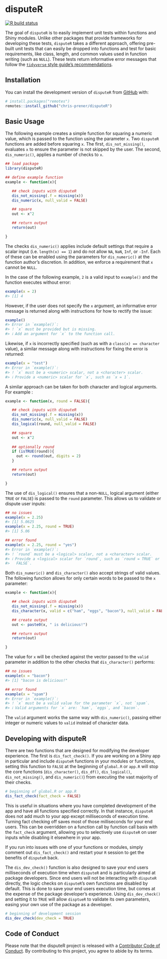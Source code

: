 
<!-- README.md is generated from README.Rmd. Please edit that file -->

# disputeR

[![R build
status](https://github.com/chris-prener/disputeR/workflows/R-CMD-check/badge.svg)](https://github.com/chris-prener/disputeR/actions)

The goal of `disputeR` is to easily implement unit tests within
functions and Shiny modules. Unlike other packages that provide
frameworks for developing these tests, `disputeR` takes a different
approach, offering pre-built unit tests that can easily be dropped into
functions and test for basic requirements, like class, length, and
common values used in function writing (such as `NULL`). These tests
return informative error messages that follow the [`tidyverse` style
guide’s recommendations](https://style.tidyverse.org/errors.html).

## Installation

You can install the development version of `disputeR` from
[GitHub](https://github.com/) with:

``` r
# install.packages("remotes")
remotes::install_github("chris-prener/disputeR")
```

## Basic Usage

The following example creates a simple function for squaring a numeric
value, which is passed to the function using the parameter `x`. Two
`disputeR` functions are added before squaring `x`. The first,
`dis_not_missing()`, evaluates `x` to ensure the parameter is not
skipped by the user. The second, `dis_numeric()`, applies a number of
checks to `x`.

``` r
## load package
library(disputeR)

## define example function
example <- function(x){

   ## check inputs with disputeR
   dis_not_missing(.f = missing(x))
   dis_numeric(x, null_valid = FALSE)

   ## square
   out <- x^2

   ## return output
   return(out)

}
```

The checks `dis_numeric()` applies include default settings that require
a scalar input (i.e. `length(x) == 1`) and do not allow `NA`, `NaN`,
`Inf`, or `-Inf`. Each of these can be enabled using the parameters for
`dis_numeric()` at the function author’s discretion. In addition, we
enforce a requirement that `x` cannot be `NULL`.

In the case of the following example, `2` is a valid input to
`example()` and the function executes without error:

``` r
example(x = 2)
#> [1] 4
```

However, if the user does not specify the `x` argument, an informative
error message is returned along with instructions for how to rectify the
issue:

``` r
example()
#> Error in `example()`:
#> ! `x` must be provided but is missing.
#> ℹ Add an argument for `x` to the function call.
```

Likewise, if `x` is incorrectly specified (such as with a
`class(x) == character` value), a similar message along with
instructions for fixing the error is returned:

``` r
example(x = "test")
#> Error in `example()`:
#> ! `x` must be a <numeric> scalar, not a <character> scalar.
#> ℹ Provide a <numeric> scalar for `x`, such as `x = 1`.
```

A similar approach can be taken for both character and logical
arguments. For example :

``` r
example <- function(x, round = FALSE){

   ## check inputs with disputeR
   dis_not_missing(.f = missing(x))
   dis_numeric(x, null_valid = FALSE)
   dis_logical(round, null_valid = FALSE)

   ## square
   out <- x^2
   
   ## optionally round
   if (isTRUE(round)){
     out <- round(out, digits = 2)
   }

   ## return output
   return(out)

}
```

The use of `dis_logical()` ensures that a non-`NULL`, logical argument
(either `TRUE` or `FALSE`) is passed to the `round` parameter. This
allows us to validate or dispute user inputs:

``` r
## no issues
example(x = 2.25)
#> [1] 5.0625
example(x = 2.25, round = TRUE)
#> [1] 5.06

## error found
example(x = 2.25, round = "yes")
#> Error in `example()`:
#> ! `round` must be a <logical> scalar, not a <character> scalar.
#> ℹ Provide a <logical> scalar for `round`, such as `round = TRUE` or `round =
#>   FALSE`.
```

Both `dis_numeric()` and `dis_character()` also accept strings of valid
values. The following function allows for only certain words to be
passed to the `x` parameter:

``` r
example <- function(x){

   ## check inputs with disputeR
   dis_not_missing(.f = missing(x))
   dis_character(x, valid = c("ham", "eggs", "bacon"), null_valid = FALSE,)

   ## create output
   out <- paste0(x, " is delicious!")

   ## return output
   return(out)

}
```

The value for `x` will be checked against the vector passed to the
`valid` parameter in addition to the other checks that `dis_character()`
performs:

``` r
## no issues
example(x = "bacon")
#> [1] "bacon is delicious!"

## error found
example(x = "spam")
#> Error in `example()`:
#> ! `x` must be a valid value for the parameter `x`, not `spam`.
#> ℹ Valid arguments for `x` are: `ham`, `eggs`, and `bacon`.
```

The `valid` argument works the same way with `dis_numeric()`, passing
either integer or numeric values to `valid` instead of character data.

## Developing with disputeR

There are two functions that are designed for modifying the developer
experience. The first is `dis_fact_check()`. If you are working on a
Shiny app in particular and include `disputeR` functions in your modules
or functions, setting this function to `FALSE` at the beginning of
`global.R` or `app.R` will stop the core functions (`dis_character()`,
`dis_df()`, `dis_logical()`, `dis_not_missing()`, and `dis_numeric()`)
from executing the vast majority of their checks.

``` r
# beginning of global.R or app.R
dis_fact_check(fact_check = FALSE)
```

This is useful in situations where you have completed development of the
app and have all functions specified correctly. In that instance,
`disputeR` does not add much to your app except milliseconds of
execution time. Turning fact checking off saves most of those
milliseconds for your end users. This can be overridden on a function
call by function call basis with the `fact_check` argument, allowing you
to selectively use `disputeR` on user inputs while disabling it
elsewhere in your app.

If you run into issues with one of your functions or modules, simply
comment out `dis_fact_check()` and restart your `R` session to get the
benefits of `disputeR` back.

The `dis_dev_check()` function is also designed to save your end users
milliseconds of execution time when `disputeR` and is particularly aimed
at package developers. Since end users will not be interacting with
`disputeR` directly, the logic checks on `disputeR`’s own functions are
disabled by default. This is done to save your end users execution time,
but comes at the expense of the package developer’s experience. Using
`dis_dev_check()` and setting it to `TRUE` will allow `disptueR` to
validate its own parameters, easing your own use of the package as a
developer.

``` r
# beginning of development session
dis_dev_check(dev_check = TRUE)
```

## Code of Conduct

Please note that the disputeR project is released with a [Contributor
Code of
Conduct](https://contributor-covenant.org/version/2/1/CODE_OF_CONDUCT.html).
By contributing to this project, you agree to abide by its terms.
